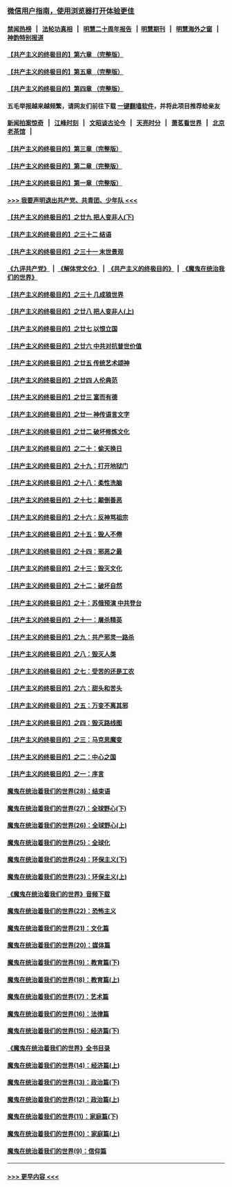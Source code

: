 ### [微信用户指南，使用浏览器打开体验更佳](https://github.com/gfw-breaker/banned-news1/blob/master/indexes/wechat-guide.md?t=0)
#### [禁闻热榜](热点新闻.md?t=0)  &nbsp;&nbsp;|&nbsp;&nbsp; [法轮功真相](https://github.com/gfw-breaker/truth/blob/master/README.md?t=0) &nbsp;&nbsp;|&nbsp;&nbsp; [明慧二十周年报告](https://github.com/gfw-breaker/mh-reports/blob/master/README.md?t=0) &nbsp;&nbsp;|&nbsp;&nbsp;[明慧期刊](https://github.com/gfw-breaker/mh-qikan) &nbsp;&nbsp;|&nbsp;&nbsp; [明慧海外之窗](https://github.com/gfw-breaker/mh-news/blob/master/README.md?t=0) &nbsp;&nbsp;|&nbsp;&nbsp; [神韵特别报道](https://github.com/gfw-breaker/mh-news/blob/master/shenyun.md?t=0)
#### [【共产主义的终极目的】第六章 （完整版）](../pages/nsc422/n11428913.md?t=02090022) 
#### [【共产主义的终极目的】第五章 （完整版）](../pages/nsc422/n11428912.md?t=02090022) 
#### [【共产主义的终极目的】第四章 （完整版）](../pages/nsc422/n11428907.md?t=02090022) 
#### 五毛举报越来越频繁，请网友们前往下载 [一键翻墙软件](https://github.com/gfw-breaker/ssr-accounts)，并将此项目推荐给亲友
#### [新闻拍案惊奇](https://github.com/gfw-breaker/banned-news1/blob/master/pages/link4.md) &nbsp;&nbsp;|&nbsp;&nbsp; [江峰时刻](https://github.com/gfw-breaker/banned-news1/blob/master/pages/link4.md) &nbsp;&nbsp;|&nbsp;&nbsp; [文昭谈古论今](https://github.com/gfw-breaker/banned-news1/blob/master/pages/link4.md) &nbsp;&nbsp;|&nbsp;&nbsp; [天亮时分](https://github.com/gfw-breaker/banned-news1/blob/master/pages/link4.md) &nbsp;&nbsp;|&nbsp;&nbsp; [萧茗看世界](https://github.com/gfw-breaker/banned-news1/blob/master/pages/link4.md) &nbsp;&nbsp;|&nbsp;&nbsp; [北京老茶馆](https://github.com/gfw-breaker/banned-news1/blob/master/pages/link4.md) &nbsp;&nbsp;|&nbsp;&nbsp; 
#### [【共产主义的终极目的】第三章（完整版）](../pages/nsc422/n11428848.md?t=02090022) 
#### [【共产主义的终极目的】第二章（完整版）](../pages/nsc422/n11428831.md?t=02090022) 
#### [【共产主义的终极目的】第一章（完整版）](../pages/nsc422/n11417651.md?t=02090022) 
#### [>>> 我要声明退出共产党、共青团、少年队 <<<](https://github.com/begood0513/goodnews/blob/master/quit/letter.md) 
#### [【共产主义的终极目的】之廿九 把人变非人(下)](../pages/nsc422/n11344140.md?t=02090022) 
#### [【共产主义的终极目的】之三十二 结语](../pages/nsc422/n11360535.md?t=02090022) 
#### [【共产主义的终极目的】之三十一 末世景观](../pages/nsc422/n11351129.md?t=02090022) 
#### [《九评共产党》](https://github.com/begood0513/9ping.md/blob/master/README.md) &nbsp;|&nbsp; [《解体党文化》](../../../../jtdwh.md/blob/master/README.md)  &nbsp;|&nbsp; [《共产主义的终极目的》](../../../../gczydzjmd.md/blob/master/README.md) &nbsp;|&nbsp; [《魔鬼在统治我们的世界》](../../../../mgztzwmdsj.md/blob/master/README.md) 
#### [【共产主义的终极目的】之三十 几成狼世界](../pages/nsc422/n11348280.md?t=02090022) 
#### [【共产主义的终极目的】之廿八 把人变非人(上)](../pages/nsc422/n11340492.md?t=02090022) 
#### [【共产主义的终极目的】之廿七 以恨立国](../pages/nsc422/n11336944.md?t=02090022) 
#### [【共产主义的终极目的】之廿六 中共对抗普世价值](../pages/nsc422/n11324785.md?t=02090022) 
#### [【共产主义的终极目的】之廿五 传统艺术颂神](../pages/nsc422/n11296396.md?t=02090022) 
#### [【共产主义的终极目的】之廿四 人伦典范](../pages/nsc422/n11296397.md?t=02090022) 
#### [【共产主义的终极目的】之廿三 富而有德](../pages/nsc422/n11283598.md?t=02090022) 
#### [【共产主义的终极目的】之廿一 神传语言文字](../pages/nsc422/n11263265.md?t=02090022) 
#### [【共产主义的终极目的】之廿二 破坏修炼文化](../pages/nsc422/n11245728.md?t=02090022) 
#### [【共产主义的终极目的】之二十：偷天换日](../pages/nsc422/n11238846.md?t=02090022) 
#### [【共产主义的终极目的】之十九：打开地狱门](../pages/nsc422/n11206376.md?t=02090022) 
#### [【共产主义的终极目的】之十八：柔性洗脑](../pages/nsc422/n11199994.md?t=02090022) 
#### [【共产主义的终极目的】之十七：颠倒善恶](../pages/nsc422/n11179782.md?t=02090022) 
#### [【共产主义的终极目的】之十六：反神骂祖宗](../pages/nsc422/n11166798.md?t=02090022) 
#### [【共产主义的终极目的】之十五：毁人不倦](../pages/nsc422/n11166792.md?t=02090022) 
#### [【共产主义的终极目的】之十四：邪恶之最](../pages/nsc422/n11150249.md?t=02090022) 
#### [【共产主义的终极目的】之十三：毁灭文化](../pages/nsc422/n11135227.md?t=02090022) 
#### [【共产主义的终极目的】之十二：破坏自然](../pages/nsc422/n11135214.md?t=02090022) 
#### [【共产主义的终极目的】之十：苏俄预演 中共登台](../pages/nsc422/n11118424.md?t=02090022) 
#### [【共产主义的终极目的】之十一：屠杀精英](../pages/nsc422/n11118442.md?t=02090022) 
#### [【共产主义的终极目的】之九：共产邪灵一路杀](../pages/nsc422/n11114139.md?t=02090022) 
#### [【共产主义的终极目的】之八：毁灭人类](../pages/nsc422/n11108503.md?t=02090022) 
#### [【共产主义的终极目的】之七：受苦的还是工农](../pages/nsc422/n11101809.md?t=02090022) 
#### [【共产主义的终极目的】之六：甜头和苦头](../pages/nsc422/n11096971.md?t=02090022) 
#### [【共产主义的终极目的】之五：万变不离其邪](../pages/nsc422/n11091285.md?t=02090022) 
#### [【共产主义的终极目的】之四：毁灭路线图](../pages/nsc422/n11086284.md?t=02090022) 
#### [【共产主义的终极目的】之三：马克思魔变](../pages/nsc422/n11061941.md?t=02090022) 
#### [【共产主义的终极目的】之二：中心之国](../pages/nsc422/n11047728.md?t=02090022) 
#### [【共产主义的终极目的】之一：序言](../pages/nsc422/n11086077.md?t=02090022) 
#### [魔鬼在统治着我们的世界(28)：结束语](../pages/nsc422/n10936246.md?t=02090022) 
#### [魔鬼在统治着我们的世界(27)：全球野心(下)](../pages/nsc422/n10928319.md?t=02090022) 
#### [魔鬼在统治着我们的世界(26)：全球野心(上)](../pages/nsc422/n10900318.md?t=02090022) 
#### [魔鬼在统治着我们的世界(25)：全球化](../pages/nsc422/n10788205.md?t=02090022) 
#### [魔鬼在统治着我们的世界(24)：环保主义(下)](../pages/nsc422/n10695307.md?t=02090022) 
#### [魔鬼在统治着我们的世界(23)：环保主义(上)](../pages/nsc422/n10688613.md?t=02090022) 
#### [《魔鬼在统治着我们的世界》音频下载](../pages/nsc422/n10635553.md?t=02090022) 
#### [魔鬼在统治着我们的世界(22)：恐怖主义](../pages/nsc422/n10614727.md?t=02090022) 
#### [魔鬼在统治着我们的世界(21)：文化篇](../pages/nsc422/n10597706.md?t=02090022) 
#### [魔鬼在统治着我们的世界(20)：媒体篇](../pages/nsc422/n10586579.md?t=02090022) 
#### [魔鬼在统治着我们的世界(19)：教育篇(下)](../pages/nsc422/n10564808.md?t=02090022) 
#### [魔鬼在统治着我们的世界(18)：教育篇(上)](../pages/nsc422/n10526970.md?t=02090022) 
#### [魔鬼在统治着我们的世界(17)：艺术篇](../pages/nsc422/n10499093.md?t=02090022) 
#### [魔鬼在统治着我们的世界(16)：法律篇](../pages/nsc422/n10485969.md?t=02090022) 
#### [魔鬼在统治着我们的世界(15)：经济篇(下)](../pages/nsc422/n10469975.md?t=02090022) 
#### [《魔鬼在统治着我们的世界》全书目录](../pages/nsc422/n10464261.md?t=02090022) 
#### [魔鬼在统治着我们的世界(14)：经济篇(上)](../pages/nsc422/n10457370.md?t=02090022) 
#### [魔鬼在统治着我们的世界(13)：政治篇(下)](../pages/nsc422/n10448270.md?t=02090022) 
#### [魔鬼在统治着我们的世界(12)：政治篇(上)](../pages/nsc422/n10444576.md?t=02090022) 
#### [魔鬼在统治着我们的世界(11)：家庭篇(下)](../pages/nsc422/n10440961.md?t=02090022) 
#### [魔鬼在统治着我们的世界(10)：家庭篇(上)](../pages/nsc422/n10435448.md?t=02090022) 
#### [魔鬼在统治着我们的世界(9)：信仰篇](../pages/nsc422/n10432159.md?t=02090022) 

----
#### [ >>> 更早内容 <<< ](../indexes/nsc422-earlier.md)
